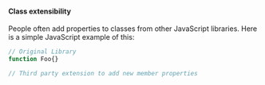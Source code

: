 #### Class extensibility

People often add properties to classes from other JavaScript libraries. Here is a simple JavaScript example of this: 

```js
// Original Library
function Foo{}

// Third party extension to add new member properties 
```
